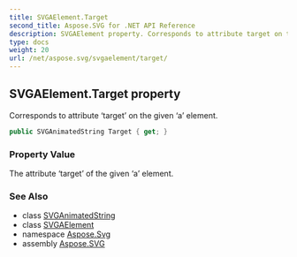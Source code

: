 ```yaml
---
title: SVGAElement.Target
second_title: Aspose.SVG for .NET API Reference
description: SVGAElement property. Corresponds to attribute target on the given a element
type: docs
weight: 20
url: /net/aspose.svg/svgaelement/target/
---
```

## SVGAElement.Target property

Corresponds to attribute ‘target’ on the given ‘a’ element.

```csharp
public SVGAnimatedString Target { get; }
```

### Property Value

The attribute ‘target’ of the given ‘a’ element.

### See Also

* class [SVGAnimatedString](../../../aspose.svg.datatypes/svganimatedstring/)
* class [SVGAElement](../)
* namespace [Aspose.Svg](../../svgaelement/)
* assembly [Aspose.SVG](../../../)
